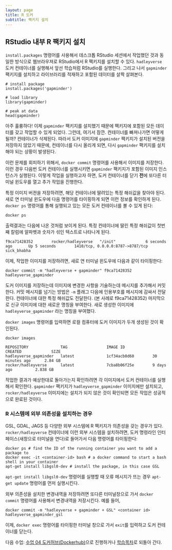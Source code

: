 ```yaml
---
layout: page
title: R 도커
subtitle: 팩키지 설치
---
```


## RStudio 내부 R 팩키지 설치

`install.packages` 명령어를 사용해서 데스크톱 RStudio 세션에서 작업했던 것과 동일한 방식으로 웹브라우져로 RStudio에서 R 팩키지를 설치할 수 있다.
`hadleyverse` 도커 컨테이너를 실행해서 앞선 학습처럼 RStudio를 실행한다. 그리고 나서 `gapminder` 팩키지를 설치하고 라이브러리를 적재하고 포함된 데이터를 살짝 살펴본다.

~~~
# install package
install.packages('gapminder')

# load library
library(gapminder)

# peak at data
head(gapminder)
~~~

아주 훌륭하다! 이제 `gapminder` 팩키지를 설치했기 때문에 팩키지에 포함된 모든 데이터를 갖고 작업할 수 있게 되었다.
그런데, 여기서 잠깐. 컨테이너를 빠져나가면 어떻게 될까?
컨테이너가 삭제된다. 따라서 도커 이미지에 `gapminder` 팩키지가 설치된 버전을 저장하지 않았기 때문에, 컨테이너를 다시 올리게 되면, 다시 `gapminder` 팩키지를 설치해야 되는 상황이 발생된다.

이런 문제를 회피하기 위해서, `docker commit` 명령어를 사용해서 이미지를 저장한다. 이런 경우 다음번 도커 컨테이너를 실행시키면 `gapminder` 팩키지가 포함된 이미지 인스턴스가 실행된다. 이렇게 작업을 실행하고자 하면, 도커 컨테이너를 닫기 **전**에 또다른 터미널 윈도우를 열고 추가 작업을 진행한다.

특정 이미지 버젼을 저장하려면, 해당 컨테이너에 딸려있는 특정 해쉬값을 찾아야 된다. 새로 연 터미널 윈도우에 다음 명령어를 타이핑하게 되면 이런 정보를 확인하게 된다. `docker ps` 명령어를 통해 실행되고 있는 모든 도커 컨테이너를 볼 수 있게 된다:

~~~
docker ps
~~~

출력결과는 다음에 나온 것처럼 보이게 된다.
특정 컨테이너에 딸린 특정 해쉬값이 첫번째 칼럼에 알파벳과 숫자가 섞인 텍스트로 나타나게 된다.

~~~
f9ca71428352        rocker/hadleyverse   "/init"             6 seconds ago       Up 5 seconds        1410/tcp, 0.0.0.0:8787->8787/tcp   sick_bhabha
~~~

이제, 작업한 이미지를 저장하려면, 새로 연 터미널 윈도우에 다음과 같이 타이핑한다:

~~~
docker commit -m "hadleyverse + gapminder" f9ca71428352 hadleyverse_gapminder
~~~

도커 이미지를 저장하는데 이미지에 변경한 사항을 기술하는데 메시지를 추가해서 커밋한다. 커밋 메시지를 넘기는 방법은 `-m` 플래그 다음에 인용부호를 메시지에 감싸서 전달한다. 컨테이너에 대한 특정 해쉬값도 전달한다. (본 사례로 f9ca71428352) 마지막으로 신규 이미지에 대한 새로운 명칭을 부여한다.
새로 생성한 이미지에 `hadleyverse_gapminder` 라는 명칭을 부여했다.

`docker images` 명령어를 입력하면 로컬 컴퓨터에 도커 이미지가 두개 생성된 것이 확인된다.

~~~
docker images 
~~~

~~~
REPOSITORY              TAG                 IMAGE ID            CREATED             SIZE
hadleyverse_gapminder   latest              1cf34acb0d60        30 minutes ago      2.84 GB
rocker/hadleyverse      latest              7cba8b06f25e        9 days ago          2.838 GB
~~~

작업한 결과가 예상한대로 돌아가는지 확인하려면 각 이미지에서 도커 컨테이너를 실행해서 확인한다. `gapminder` 팩키지가 `hadleyverse_gapminder` 이미지에만 설치되고, `rocker/hadleyverse` 이미지에는 설치가 되지 않은 것이 확인되면 모든 작업은 성공적으로 완료된 것이다.

### R 시스템에 외부 의존성을 설치하는 경우

GSL, GDAL, JAGS 등 다양한 외부 시스템에 R 팩키지가 의존성을 갖는 경우가 있다.
`rocker/hadleyverse` 컨테이너에 이런 외부 시스템을 설치하려면, 도커 명령라인 인터페이스(새창으로 터미널을 연다)로 들어가서 다음 명령어를 타이핑한다:

```{r external-dependencies, eval=FALSE}
docker ps # find the ID of the running container you want to add a package to
docker exec -it <container-id> bash # a docker command to start a bash shell in your container
apt-get install libgsl0-dev # install the package, in this case GSL
```

`apt-get install libgsl0-dev` 명령어를 실행할 때 오류 메시지가 뜨는 경우 
`apt-get update` 명령어를 먼저 실행시킨다.

외부 의존성을 설치한 변경내역을 저장하려면 또다른 터미널창으로 가서 `docker commit` 명령어를 사용해서 변경내역을 저장시킨다. 예를 들어,

```
docker commit -m "hadleyverse + gapminder + GSL" <container id>  hadleyverse_gapminder_gsl
```

이제, `docker exec` 명령어를 타이핑한 터미널 창으로 가서 `exit`를 입력하고 도커 컨테이너를 닫는다.


다음 수업: [수업 04 도커허브(Dockerhub)](04-Dockerhub.html)으로 진행하거나 
[학습목차](index.html)로 되돌아 간다.

